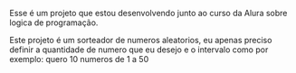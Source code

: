 Esse é um projeto que estou desenvolvendo junto ao curso da Alura sobre logica de programação.

Este projeto é um sorteador de numeros aleatorios, eu apenas preciso definir a quantidade de numero que eu desejo e o intervalo como por exemplo: quero 10 numeros de 1 a 50
